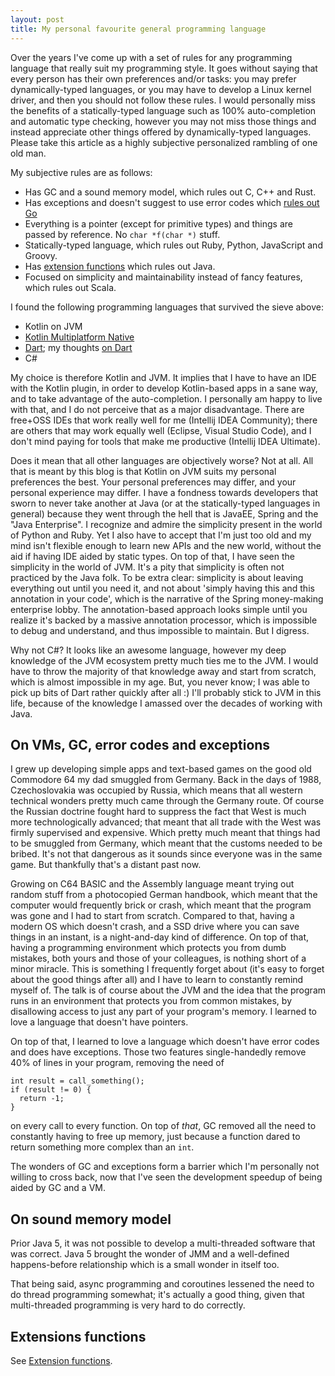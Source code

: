 ```yaml
---
layout: post
title: My personal favourite general programming language
---
```


Over the years I've come up with a set of rules for any programming language that
really suit my programming style. It goes without saying that every person has their
own preferences and/or tasks: you may prefer dynamically-typed languages, or you may have to develop
a Linux kernel driver, and then you should not follow these rules.
I would personally miss the benefits of a statically-typed language such as 100% auto-completion
and automatic type checking, however you may not miss those things and instead appreciate other things offered by dynamically-typed
languages. Please take this article as a highly subjective personalized rambling of one old man.

My subjective rules are as follows:

* Has GC and a sound memory model, which rules out C, C++ and Rust.
* Has exceptions and doesn't suggest to use error codes which [rules out Go](../golang-sucks/)
* Everything is a pointer (except for primitive types) and things are passed by reference. No `char *f(char *)` stuff. 
* Statically-typed language, which rules out Ruby, Python, JavaScript and Groovy.
* Has [extension functions](../extension-functions/) which rules out Java.
* Focused on simplicity and maintainability instead of fancy features, which rules out Scala.

I found the following programming languages that survived the sieve above:

* Kotlin on JVM
* [Kotlin Multiplatform Native](https://kotlinlang.org/docs/native-overview.html)
* [Dart](https://dart.dev/); my thoughts [on Dart](../on-dart/)
* C#

My choice is therefore Kotlin and JVM. It implies that I have to have an IDE with the Kotlin plugin,
in order to develop Kotlin-based apps in a sane way, and to take advantage of the auto-completion.
I personally am happy to live with that, and I do not perceive that as a major disadvantage. There are free+OSS IDEs that work really well for me
(Intellij IDEA Community); there are others that may work equally well (Eclipse, Visual Studio Code),
and I don't mind paying for tools that make me productive
(Intellij IDEA Ultimate).

Does it mean that all other languages are objectively worse? Not at all. All that is meant
by this blog is that Kotlin on JVM suits my personal preferences the best. Your personal
preferences may differ, and your personal experience may differ.
I have a fondness towards developers that sworn to never take another at Java
(or at the statically-typed languages in general) because they went through the hell that is
JavaEE, Spring and the "Java Enterprise".
I recognize and admire the simplicity present in the world of Python and Ruby.
Yet I also have to accept that I'm just too old and my mind isn't flexible enough
to learn new APIs and the new world, without the aid if having IDE aided by static types.
On top of that, I have seen the simplicity in the world of JVM. It's a pity that simplicity is often
not practiced by the Java folk. To be extra clear: simplicity is about leaving everything out until
you need it, and not about 'simply having this and this annotation in your code', which is
the narrative of the Spring money-making enterprise lobby.
The annotation-based approach looks simple until you realize it's backed by a massive annotation processor,
which is impossible to debug and understand, and thus impossible to maintain. But I digress.

Why not C#? It looks like an awesome language, however my deep knowledge of the JVM
ecosystem pretty much ties me to the JVM. I would have to throw the majority of that knowledge
away and start from scratch, which is almost impossible in my age. But, you never know;
I was able to pick up bits of Dart rather quickly after all :) I'll probably stick
to JVM in this life, because of the knowledge I amassed over the decades of working with Java.

## On VMs, GC, error codes and exceptions

I grew up developing simple apps and text-based games on the good old Commodore 64 my
dad smuggled from Germany. Back in the days of 1988, Czechoslovakia was occupied by Russia,
which means that all western technical wonders pretty much came through the Germany route.
Of course the Russian doctrine fought hard to suppress the fact that West is much more technologically
advanced; that meant that all trade with the West was firmly supervised and expensive.
Which pretty much meant that things had to be smuggled from Germany, which
meant that the customs needed to be bribed. It's not that dangerous as it sounds since
everyone was in the same game. But thankfully that's a distant past now.

Growing on C64 BASIC and the Assembly language meant trying out random stuff from a photocopied German handbook,
which meant that the computer would frequently brick or crash, which meant that the
program was gone and I had to start from scratch. Compared to that, having a modern OS
which doesn't crash, and a SSD drive where you can save things in an instant, is a night-and-day
kind of difference. On top of that, having a programming environment which protects
you from dumb mistakes, both yours and those of your colleagues, is nothing short of
a minor miracle. This is something I frequently forget about (it's easy to forget about
the good things after all) and I have to learn to constantly remind myself of. 
The talk is of course about the JVM and the idea that the program runs in an environment
that protects you from common mistakes, by disallowing access to just any part of your program's
memory. I learned to love a language that doesn't have pointers.

On top of that, I learned to love a language which doesn't have error codes and does have exceptions.
Those two features single-handedly remove 40% of lines in your program, removing the need of

```
int result = call_something();
if (result != 0) {
  return -1;
}
```

on every call to every function. On top of *that*, GC removed all the need to constantly
having to free up memory, just because a function dared to return something more complex than an `int`.

The wonders of GC and exceptions form a barrier which I'm personally not willing to cross back,
now that I've seen the development speedup of being aided by GC and a VM.

## On sound memory model

Prior Java 5, it was not possible to develop a multi-threaded software that was correct.
Java 5 brought the wonder of JMM and a well-defined happens-before relationship which
is a small wonder in itself too.

That being said, async programming and coroutines lessened the need to do thread programming
somewhat; it's actually a good thing, given that multi-threaded programming is very hard to do correctly.

## Extensions functions

See [Extension functions](../extension-functions/).

